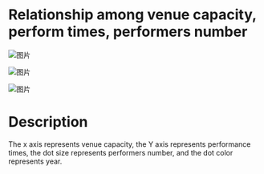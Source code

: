 # Relationship among venue capacity, perform times, performers number

![图片](https://uploader.shimo.im/f/OT8CGHCkoBdHHLP7.png!thumbnail?fileGuid=6qDJrVCXVDd9wRhr)

![图片](https://uploader.shimo.im/f/3wgvkM4SEhK1wZPU.png!thumbnail?fileGuid=6qDJrVCXVDd9wRhr)

![图片](https://uploader.shimo.im/f/KhaWgbaIRZwRN380.png!thumbnail?fileGuid=6qDJrVCXVDd9wRhr)

#  Description
The x axis represents venue capacity, the Y axis represents performance times, the dot size represents performers number, and the dot color represents year.
